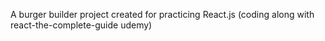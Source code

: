 A burger builder project created for practicing React.js (coding along with react-the-complete-guide udemy)